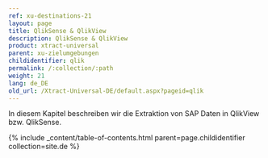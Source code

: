 ```yaml
---
ref: xu-destinations-21
layout: page
title: QlikSense & QlikView
description: QlikSense & QlikView
product: xtract-universal
parent: xu-zielumgebungen
childidentifier: qlik
permalink: /:collection/:path
weight: 21
lang: de_DE
old_url: /Xtract-Universal-DE/default.aspx?pageid=qlik
---
```


In diesem Kapitel beschreiben wir die Extraktion von SAP Daten in QlikView bzw. QlikSense.


{% include _content/table-of-contents.html parent=page.childidentifier collection=site.de %}